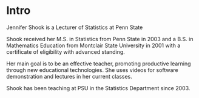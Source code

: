 # Intro

Jennifer Shook is a Lecturer of Statistics at Penn State

Shook received her M.S. in Statistics from Penn State in 2003 and a B.S. in Mathematics Education from Montclair State University in 2001 with a certificate of eligibility with advanced standing.

Her main goal is to be an effective teacher, promoting productive learning through new educational technologies. She uses videos for software demonstration and lectures in her current classes.

Shook has been teaching at PSU in the Statistics Department since 2003.
